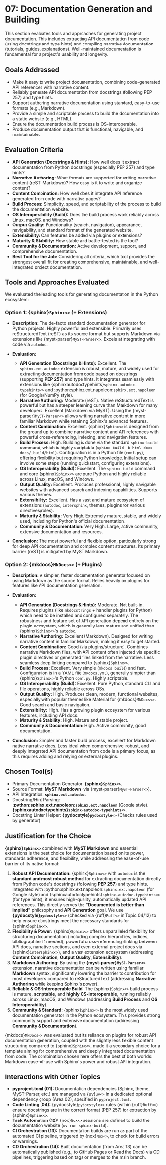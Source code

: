 # 07: Documentation Generation and Building

This section evaluates tools and approaches for generating project documentation. This includes extracting API documentation from code (using docstrings and type hints) and compiling narrative documentation (tutorials, guides, explanations). Well-maintained documentation is fundamental for a project's usability and longevity.

## Goals Addressed

- Make it easy to write project documentation, combining code-generated API references with narrative content.
- Reliably generate API documentation from docstrings (following PEP 257) and type hints.
- Support authoring narrative documentation using standard, easy-to-use formats (e.g., Markdown).
- Provide a simple and scriptable process to build the documentation into a static website (e.g., HTML).
- Ensure the documentation build process is OS-interoperable.
- Produce documentation output that is functional, navigable, and maintainable.

## Evaluation Criteria

- **API Generation (Docstrings & Hints):** How well does it extract documentation from Python docstrings (especially PEP 257) and type hints?
- **Narrative Authoring:** What formats are supported for writing narrative content (reST, Markdown)? How easy is it to write and organize content?
- **Content Combination:** How well does it integrate API reference generated from code with narrative pages?
- **Build Process:** Simplicity, speed, and scriptability of the process to build the documentation website.
- **OS Interoperability (Build):** Does the build process work reliably across Linux, macOS, and Windows?
- **Output Quality:** Functionality (search, navigation), appearance, navigability, and standard format of the generated website.
- **Extensibility:** Can features be added via plugins or extensions?
- **Maturity & Stability:** How stable and battle-tested is the tool?
- **Community & Documentation:** Active development, support, and comprehensive documentation.
- **Best Tool for the Job:** Considering all criteria, which tool provides the strongest overall fit for creating comprehensive, maintainable, and well-integrated project documentation.

## Tools and Approaches Evaluated

We evaluated the leading tools for generating documentation in the Python ecosystem:

### Option 1: {sphinx}`Sphinx<>` (+ Extensions)

- **Description:** The de-facto standard documentation generator for Python projects. Highly powerful and extensible. Primarily uses reStructuredText (reST) as its source format but supports Markdown via extensions like {myst-parser}`MyST-Parser<>`. Excels at integrating with code via `autodoc`.
- **Evaluation:**

  - **API Generation (Docstrings & Hints):** Excellent. The `sphinx.ext.autodoc` extension is robust, mature, and widely used for extracting documentation from code based on docstrings (supporting **PEP 257**) and type hints. It integrates seamlessly with extensions like {sphinxautodoctypehints}`sphinx-autodoc-typehints<>` and :python:sphinx.ext.napoleon:`sphinx.ext.napoleon` (for Google/NumPy style).
  - **Narrative Authoring:** Moderate (reST). Native reStructuredText is powerful but has a steeper learning curve than Markdown for many developers. Excellent (Markdown via MyST). Using the {myst-parser}`MyST-Parser<>` allows writing narrative content in more familiar Markdown while retaining Sphinx's advanced features.
  - **Content Combination:** Excellent. {sphinx}`Sphinx<>` is designed from the ground up to combine narrative content and API references with powerful cross-referencing, indexing, and navigation features.
  - **Build Process:** High. Building is done via the standard `sphinx-build` command, which is highly scriptable (`sphinx-build -b html docs docs/_build/html`). Configuration is in a Python file (`conf.py`), offering flexibility but requiring Python knowledge. Initial setup can involve some steps (running quickstart, configuring extensions).
  - **OS Interoperability (Build):** Excellent. The `sphinx-build` command and core {sphinx}`Sphinx<>` are pure Python and highly reliable across Linux, macOS, and Windows.
  - **Output Quality:** Excellent. Produces professional, highly navigable websites with advanced search and indexing capabilities. Supports various themes.
  - **Extensibility:** Excellent. Has a vast and mature ecosystem of extensions (`autodoc`, `intersphinx`, themes, plugins for various directives/roles).
  - **Maturity & Stability:** Very High. Extremely mature, stable, and widely used, including for Python's official documentation.
  - **Community & Documentation:** Very High. Large, active community, extensive documentation and resources.

- **Conclusion:** The most powerful and flexible option, particularly strong for deep API documentation and complex content structures. Its primary barrier (reST) is mitigated by MyST Markdown.

### Option 2: {mkdocs}`MkDocs<>` (+ Plugins)

- **Description:** A simpler, faster documentation generator focused on using Markdown as the source format. Relies heavily on plugins for features like API documentation generation.
- **Evaluation:**

  - **API Generation (Docstrings & Hints):** Moderate. Not built-in. Requires plugins (like `mkdocstrings` + handler plugins for Python) which need to be installed and configured separately. The robustness and feature set of API generation depend entirely on the plugin ecosystem, which is generally less mature and unified than {sphinx}`Sphinx<>`'s `autodoc`.
  - **Narrative Authoring:** Excellent (Markdown). Designed for writing narrative content in familiar Markdown, making it easy to get started.
  - **Content Combination:** Good (via plugins/structure). Combines narrative Markdown files, with API content often injected via specific plugin directives or generated files linked from the narrative. Less seamless deep linking compared to {sphinx}`Sphinx<>`.
  - **Build Process:** Excellent. Very simple (`mkdocs build`) and fast. Configuration is in a YAML file (`mkdocs.yml`), generally simpler than {sphinx}`Sphinx<>`'s Python `conf.py`. Highly scriptable.
  - **OS Interoperability (Build):** Excellent. Pure Python, standard CLI and file operations, highly reliable across OSs.
  - **Output Quality:** High. Produces clean, modern, functional websites, especially with popular themes like Material for {mkdocs}`MkDocs<>`. Good search and basic navigation.
  - **Extensibility:** High. Has a growing plugin ecosystem for various features, including API docs.
  - **Maturity & Stability:** High. Mature and stable project.
  - **Community & Documentation:** High. Active community, good documentation.

- **Conclusion:** Simpler and faster build process, excellent for Markdown native narrative docs. Less ideal when comprehensive, robust, and deeply integrated API documentation from code is a primary focus, as this requires adding and relying on external plugins.

## Chosen Tool(s)

- Primary Documentation Generator: **{sphinx}`Sphinx<>`**.
- Source Format: **MyST Markdown** (via {myst-parser}`MyST-Parser<>`).
- API Integration: **`sphinx.ext.autodoc`**.
- Docstring/Hint Parsing: **:python:sphinx.ext.napoleon:`sphinx.ext.napoleon`** (Google style), **{sphinxautodoctypehints}`sphinx-autodoc-typehints<>`**.
- Docstring Linter Helper: **{pydocstyle}`pydocstyle<>`** (Checks rules used by generator).

## Justification for the Choice

**{sphinx}`Sphinx<>`** combined with **MyST Markdown** and essential extensions is the best choice for documentation based on its power, standards adherence, and flexibility, while addressing the ease-of-use barrier of its native format:

1.  **Robust API Documentation:** {sphinx}`Sphinx<>` with `autodoc` is the **standard and most robust method** for extracting documentation directly from Python code's docstrings (following **PEP 257**) and type hints. Integrated with :python:sphinx.ext.napoleon:`sphinx.ext.napoleon` (for Google style) and {sphinxautodoctypehints}`sphinx-autodoc-typehints<>` (for type hints), it ensures high-quality, automatically updated API references. This directly serves the **"Documented is better than implied"** philosophy and **API Generation** goal. We use **{pydocstyle}`pydocstyle<>`** (checked via {ruff}`Ruff<>` in Topic 04/12) to help ensure docstrings meet the necessary standards for {sphinx}`Sphinx<>`.
2.  **Flexibility & Power:** {sphinx}`Sphinx<>` offers unparalleled flexibility for structuring documentation (including complex hierarchies, indices, bibliographies if needed), powerful cross-referencing (linking between API docs, narrative sections, and even external project docs via {sphinx}`intersphinx<>`), and a vast extension ecosystem (addressing **Content Combination**, **Output Quality**, **Extensibility**).
3.  **Markdown Authoring:** By using the **{myst-parser}`MyST-Parser<>`** extension, narrative documentation can be written using familiar **Markdown** syntax, significantly lowering the barrier to contribution for most developers compared to reStructuredText (addressing **Narrative Authoring** while keeping Sphinx's power).
4.  **Reliable & OS-Interoperable Build:** The {sphinx}`Sphinx<>` build process is mature, **scriptable**, and **highly OS-interoperable**, running reliably across Linux, macOS, and Windows (addressing **Build Process** and **OS Interoperability**).
5.  **Community & Standard:** {sphinx}`Sphinx<>` is the most widely used documentation generator in the Python ecosystem. This provides strong community support and extensive documentation (addressing **Community & Documentation**).

{mkdocs}`MkDocs<>` was evaluated but its reliance on plugins for robust API documentation generation, coupled with the slightly less flexible content structuring compared to {sphinx}`Sphinx<>`, made it a secondary choice for a template aiming for comprehensive and deeply integrated documentation from code. The combination chosen here offers the best of both worlds: Markdown ease-of-use with Sphinx's power and robust API integration.

## Interactions with Other Topics

- **pyproject.toml (01):** Documentation dependencies (Sphinx, theme, MyST-Parser, etc.) are managed via {uv}`uv<>` in a dedicated optional dependency group (Area 02), specified in `pyproject.toml`.
- **Code Linting (04):** {pydocstyle}`pydocstyle<>` rules (within {ruff}`Ruff<>`) ensure docstrings are in the correct format (PEP 257) for extraction by {sphinx}`Sphinx<>`.
- **Task Automation (12):** {nox}`Nox<>` sessions are defined to build the documentation website (`uv run sphinx-build`).
- **CI Orchestration (13):** Documentation builds are run as part of the automated CI pipeline, triggered by {nox}`Nox<>`, to check for build errors or warnings.
- **CD Orchestration (14):** Built documentation (from Area 13) can be automatically published (e.g., to GitHub Pages or Read the Docs) via CD pipelines, triggering based on tags or merges to the main branch.
